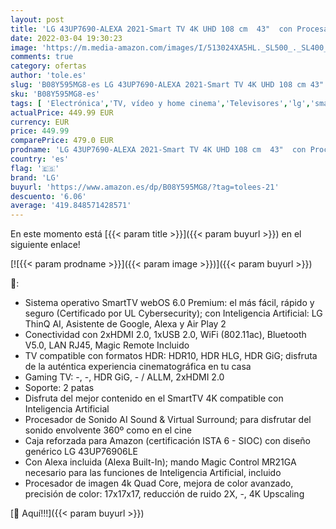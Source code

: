 ```yaml
---
layout: post
title: 'LG 43UP7690-ALEXA 2021-Smart TV 4K UHD 108 cm  43"  con Procesador Quad Core  HDR10 Pro  HLG  Sonido Virtual Surround  HDMI 2.0  USB 2.0  Bluetooth 5.0  WiFi'
date: 2022-03-04 19:30:23
image: 'https://m.media-amazon.com/images/I/513024XA5HL._SL500_._SL400_.jpg'
comments: true
category: ofertas
author: 'tole.es'
slug: 'B08Y595MG8-es LG 43UP7690-ALEXA 2021-Smart TV 4K UHD 108 cm 43" con...'
sku: 'B08Y595MG8-es'
tags: [ 'Electrónica','TV, vídeo y home cinema','Televisores','lg','smart','tv', ]
actualPrice: 449.99 EUR
currency: EUR
price: 449.99
comparePrice: 479.0 EUR
prodname: 'LG 43UP7690-ALEXA 2021-Smart TV 4K UHD 108 cm  43"  con Procesador Quad Core  HDR10 Pro  HLG  Sonido Virtual Surround  HDMI 2.0  USB 2.0  Bluetooth 5.0  WiFi'
country: 'es'
flag: '🇪🇸'
brand: 'LG'
buyurl: 'https://www.amazon.es/dp/B08Y595MG8/?tag=tolees-21'
descuento: '6.06'
average: '419.848571428571'
---
```


En este momento está [{{< param title >}}]({{< param buyurl >}}) en el siguiente enlace!

[![{{< param prodname >}}]({{< param image >}})]({{< param buyurl >}})

🔎:

- Sistema operativo SmartTV webOS 6.0 Premium: el más fácil, rápido y seguro (Certificado por UL Cybersecurity); con Inteligencia Artificial: LG ThinQ AI, Asistente de Google, Alexa y Air Play 2
- Conectividad con 2xHDMI 2.0, 1xUSB 2.0, WiFi (802.11ac), Bluetooth V5.0, LAN RJ45, Magic Remote Incluido
- TV compatible con formatos HDR: HDR10, HDR HLG, HDR GiG; disfruta de la auténtica experiencia cinematográfica en tu casa
- Gaming TV: -, -, HDR GiG, - / ALLM, 2xHDMI 2.0
- Soporte: 2 patas
- Disfruta del mejor contenido en el SmartTV 4K compatible con Inteligencia Artificial
- Procesador de Sonido AI Sound & Virtual Surround; para disfrutar del sonido envolvente 360º como en el cine
- Caja reforzada para Amazon (certificación ISTA 6 - SIOC) con diseño genérico LG 43UP76906LE
- Con Alexa incluida (Alexa Built-In); mando Magic Control MR21GA necesario para las funciones de Inteligencia Artificial, incluido
- Procesador de imagen 4k Quad Core, mejora de color avanzado, precisión de color: 17x17x17, reducción de ruido 2X, -, 4K Upscaling

[🛒 Aquí!!!]({{< param buyurl >}})
